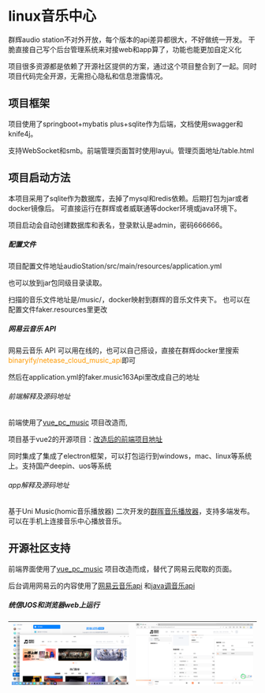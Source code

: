 # linux音乐中心

群辉audio station不对外开放，每个版本的api差异都很大，不好做统一开发。 干脆直接自己写个后台管理系统来对接web和app算了，功能也能更加自定义化

项目很多资源都是依赖了开源社区提供的方案，通过这个项目整合到了一起。同时项目代码完全开源，无需担心隐私和信息泄露情况。

## 项目框架

项目使用了springboot+mybatis plus+sqlite作为后端，文档使用swagger和knife4j。

支持WebSocket和smb。前端管理页面暂时使用layui。管理页面地址/table.html

## 项目启动方法

本项目采用了sqlite作为数据库，去掉了mysql和redis依赖。后期打包为jar或者docker镜像后。 可直接运行在群辉或者威联通等docker环境或java环境下。

项目启动会自动创建数据库和表名，登录默认是admin，密码666666。

##### 配置文件

项目配置文件地址audioStation/src/main/resources/application.yml

也可以放到jar包同级目录读取。

扫描的音乐文件地址是/music/，docker映射到群辉的音乐文件夹下。 也可以在配置文件faker.resources里更改

##### 网易云音乐 API
网易云音乐 API 可以用在线的，也可以自己搭设，直接在群辉docker里搜索<font style="color:#FF9900">binaryify/netease_cloud_music_api</font>即可

然后在application.yml的faker.music163Api里改成自己的地址

###### 前端解释及源码地址
前端使用了[vue_pc_music](https://gitee.com/trtst/vue_pc_music) 项目改造而,

项目基于vue2的开源项目：[改造后的前端项目地址](http://www.anlinxi.top:30000/an/vue_pc_music)

同时集成了集成了electron框架，可以打包运行到windows，mac、linux等系统上。支持国产deepin、uos等系统

###### app解释及源码地址

基于Uni Music(homic音乐播放器) 二次开发的[群晖音乐播放器](https://gitee.com/anlinxi/linux-player-uniapp.git)，支持多端发布。可以在手机上连接音乐中心播放音乐。

## 开源社区支持

前端界面使用了[vue_pc_music](https://gitee.com/trtst/vue_pc_music) 项目改造而成，替代了网易云爬取的页面。

后台调用网易云的内容使用了[网易云音乐api](https://binaryify.github.io/NeteaseCloudMusicApi) 和[java调音乐api](https://github.com/1015770492/yumbo-music-utils)

##### 统信UOS和浏览器web上运行
| ![统信UOS上运行](codeGenrator/imagesuos.png)  | ![浏览器web运行](codeGenrator/imagesweb.jpg)  |
|---|---|
